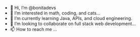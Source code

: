 - 👋 Hi, I’m @bonitadevs
- 👀 I’m interested in math, coding, and cats...
- 🌱 I’m currently learning Java, APIs, and cloud engineering.
- 💞️ I’m looking to collaborate on full stack web development...
- 📫 How to reach me ...

<!---
bonitadevs/bonitadevs is a ✨ special ✨ repository because its `README.md` (this file) appears on your GitHub profile.
You can click the Preview link to take a look at your changes.
--->
